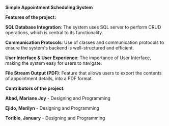 **Simple Appointment Scheduling System**

**Features of the project:**

**SQL Database Integration**: The system uses SQL server to perform CRUD operations, which is central to its functionality.

**Communication Protocols**: Use of classes and communication protocols to ensure the system's backend is well-structured and efficient.

**User Interface & User Experience**: The importance of User Interface, making the system easy for users to navigate.

**File Stream Output (PDF)**: Feature that allows users to export the contents of appointment details, into a PDF format.

**Contributors of the project:**

**Abad, Mariane Joy** - Designing and Programming

**Ejido, Merilyn** - Designing and Programming

**Toribio, January** - Designing and Programming
